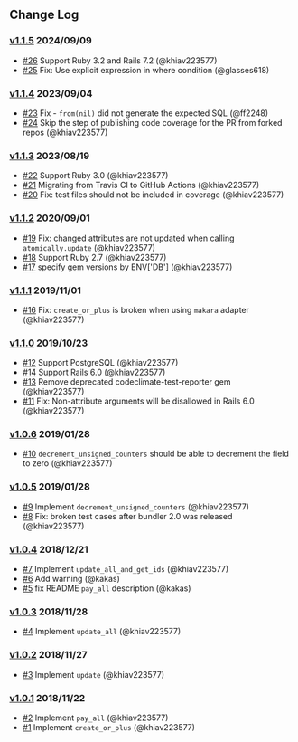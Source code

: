 ## Change Log

### [v1.1.5](https://github.com/khiav223577/atomically/compare/v1.1.4...v1.1.5) 2024/09/09
- [#26](https://github.com/khiav223577/atomically/pull/26) Support Ruby 3.2 and Rails 7.2 (@khiav223577)
- [#25](https://github.com/khiav223577/atomically/pull/25) Fix: Use explicit expression in where condition (@glasses618)

### [v1.1.4](https://github.com/khiav223577/atomically/compare/v1.1.3...v1.1.4) 2023/09/04
- [#23](https://github.com/khiav223577/atomically/pull/23) Fix - `from(nil)` did not generate the expected SQL (@ff2248)
- [#24](https://github.com/khiav223577/atomically/pull/24) Skip the step of publishing code coverage for the PR from forked repos (@khiav223577)

### [v1.1.3](https://github.com/khiav223577/atomically/compare/v1.1.2...v1.1.3) 2023/08/19
- [#22](https://github.com/khiav223577/atomically/pull/22) Support Ruby 3.0 (@khiav223577)
- [#21](https://github.com/khiav223577/atomically/pull/21) Migrating from Travis CI to GitHub Actions (@khiav223577)
- [#20](https://github.com/khiav223577/atomically/pull/20) Fix: test files should not be included in coverage (@khiav223577)

### [v1.1.2](https://github.com/khiav223577/atomically/compare/v1.1.1...v1.1.2) 2020/09/01
- [#19](https://github.com/khiav223577/atomically/pull/19) Fix: changed attributes are not updated when calling `atomically.update` (@khiav223577)
- [#18](https://github.com/khiav223577/atomically/pull/18) Support Ruby 2.7 (@khiav223577)
- [#17](https://github.com/khiav223577/atomically/pull/17) specify gem versions by ENV['DB'] (@khiav223577)

### [v1.1.1](https://github.com/khiav223577/atomically/compare/v1.1.0...v1.1.1) 2019/11/01
- [#16](https://github.com/khiav223577/atomically/pull/16) Fix: `create_or_plus` is broken when using `makara` adapter (@khiav223577)

### [v1.1.0](https://github.com/khiav223577/atomically/compare/v1.0.6...v1.1.0) 2019/10/23
- [#12](https://github.com/khiav223577/atomically/pull/12) Support PostgreSQL (@khiav223577)
- [#14](https://github.com/khiav223577/atomically/pull/14) Support Rails 6.0 (@khiav223577)
- [#13](https://github.com/khiav223577/atomically/pull/13) Remove deprecated codeclimate-test-reporter gem (@khiav223577)
- [#11](https://github.com/khiav223577/atomically/pull/11) Fix: Non-attribute arguments will be disallowed in Rails 6.0 (@khiav223577)

### [v1.0.6](https://github.com/khiav223577/atomically/compare/v1.0.5...v1.0.6) 2019/01/28
- [#10](https://github.com/khiav223577/atomically/pull/10) `decrement_unsigned_counters` should be able to decrement the field to zero (@khiav223577)

### [v1.0.5](https://github.com/khiav223577/atomically/compare/v1.0.4...v1.0.5) 2019/01/28
- [#9](https://github.com/khiav223577/atomically/pull/9) Implement `decrement_unsigned_counters` (@khiav223577)
- [#8](https://github.com/khiav223577/atomically/pull/8) Fix: broken test cases after bundler 2.0 was released (@khiav223577)

### [v1.0.4](https://github.com/khiav223577/atomically/compare/v1.0.3...v1.0.4) 2018/12/21
- [#7](https://github.com/khiav223577/atomically/pull/7) Implement `update_all_and_get_ids` (@khiav223577)
- [#6](https://github.com/khiav223577/atomically/pull/6) Add warning (@kakas)
- [#5](https://github.com/khiav223577/atomically/pull/5) fix README `pay_all` description (@kakas)

### [v1.0.3](https://github.com/khiav223577/atomically/compare/v1.0.2...v1.0.3) 2018/11/28
- [#4](https://github.com/khiav223577/atomically/pull/4) Implement `update_all` (@khiav223577)

### [v1.0.2](https://github.com/khiav223577/atomically/compare/v1.0.1...v1.0.2) 2018/11/27
- [#3](https://github.com/khiav223577/atomically/pull/3) Implement `update` (@khiav223577)

### [v1.0.1](https://github.com/khiav223577/atomically/compare/v1.0.0...v1.0.1) 2018/11/22
- [#2](https://github.com/khiav223577/atomically/pull/2) Implement `pay_all` (@khiav223577)
- [#1](https://github.com/khiav223577/atomically/pull/1) Implement `create_or_plus` (@khiav223577)
